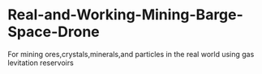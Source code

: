 # Real-and-Working-Mining-Barge-Space-Drone
For mining ores,crystals,minerals,and particles in the real world using gas levitation reservoirs
